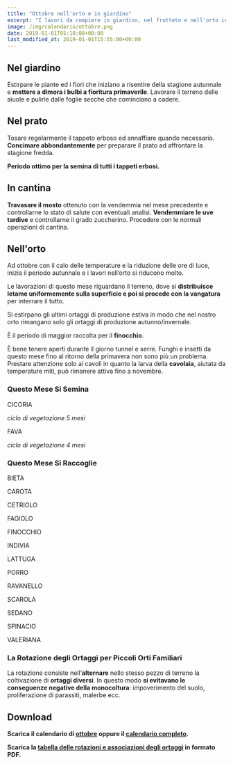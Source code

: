 ```yaml
---
title: "Ottobre nell'orto e in giardino"
excerpt: "I lavori da compiere in giardino, nel frutteto e nell'orto in ottobre: funghi e insetti da questo mese fino al ritorno della primavera non sono più un problema."
image: /img/calendario/ottobre.png
date: 2019-01-01T05:10:00+00:00
last_modified_at: 2019-01-01T15:55:00+00:00
---
```

## Nel giardino
Estirpare le piante ed i fiori che iniziano a risentire
della stagione autunnale e **mettere a dimora i bulbi a fioritura primaverile**.
Lavorare il terreno delle aiuole e pulirle
dalle foglie secche che cominciano a cadere.

## Nel prato
Tosare regolarmente il tappeto erboso ed annaffiare quando necessario.
**Concimare abbondantemente** per preparare il prato ad affrontare la stagione fredda.

**Periodo ottimo per la semina di tutti i tappeti erbosi.**

## In cantina
**Travasare il mosto** ottenuto con la vendemmia nel mese precedente e
controllarne lo stato di salute con eventuali analisi.
**Vendemmiare le uve tardive** e controllarne il grado zuccherino.
Procedere con le normali operazioni di cantina.

## Nell'orto
Ad ottobre con il calo delle temperature e la riduzione delle ore di luce,
inizia il periodo autunnale e i lavori nell’orto si riducono molto.

Le lavorazioni di questo mese riguardano il terreno, dove si
**distribuisce letame uniformemente sulla superficie e poi si procede con
la vangatura** per interrare il tutto.

Si estirpano gli ultimi ortaggi di produzione estiva in modo che nel nostro orto
rimangano solo gli ortaggi di produzione autunno/invernale.

È il periodo di maggior raccolta per il **finocchio**.

È bene tenere aperti durante il giorno tunnel e serre.
Funghi e insetti da questo mese fino al ritorno della primavera non sono
più un problema.
Prestare attenzione solo ai cavoli in quanto la larva della
**cavolaia**, aiutata da temperature miti, può rimanere attiva fino a novembre.

### Questo Mese Si Semina

CICORIA

*ciclo di vegetazione 5 mesi*

FAVA

*ciclo di vegetazione 4 mesi*

### Questo Mese Si Raccoglie
BIETA

CAROTA

CETRIOLO

FAGIOLO

FINOCCHIO

INDIVIA

LATTUGA

PORRO

RAVANELLO

SCAROLA

SEDANO

SPINACIO

VALERIANA

### La Rotazione degli Ortaggi per Piccoli Orti Familiari
La rotazione consiste nell’**alternare** nello stesso pezzo di terreno la coltivazione di **ortaggi diversi**. In questo modo **si evitavano le conseguenze negative della monocoltura**: impoverimento del suolo, proliferazione di parassiti, malerbe ecc.

## Download
**Scarica il calendario di [ottobre](/download/calendari/2019/pg_0010.pdf "download pdf calendario e lunario di ottobre 2019") oppure il [calendario completo](/calendario-di-giardinaggio/ "calendario di giardinaggio").**

**Scarica la [tabella delle rotazioni e associazioni degli ortaggi](/download/la-rotazione-degli-ortaggi-per-piccoli-orti-familiari.pdf "La Rotazione degli Ortaggi per Piccoli Orti Familiari") in formato PDF.**
